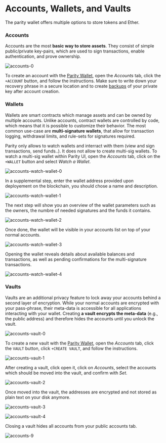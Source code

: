 # Accounts, Wallets, and Vaults

The parity wallet offers multiple options to store tokens and Ether.

### Accounts

Accounts are the most **basic way to store assets**. They consist of simple public/private key-pairs, which are used to sign transactions, enable authentication, and prove ownership.

![accounts-0](images/accounts-0.png)

To create an account with the [Parity Wallet](Parity-Wallet), open the _Accounts_ tab, click the `+ACCOUNT` button, and follow the instructions. Make sure to write down your recovery phrase in a secure location and to create [backups](Backing-up-&-Restoring) of your private key after account creation.

### Wallets

Wallets are smart contracts which manage assets and can be owned by multiple accounts. Unlike accounts, contract wallets are controlled by code, which means that it is possible to customize their behavior. The most common use-case are **multi-signature wallets**, that allow for transaction logging, withdrawal limits, and rule-sets for signatures required.

Parity only allows to watch wallets and interract with them (view and sign transactions, send funds..). It does not allow to create multi-sig wallets.
To watch a multi-sig wallet within Parity UI, open the _Accounts_ tab, click on the `+WALLET` button and select _Watch a Wallet_.

![accounts-watch-wallet-0](images/wallet-0.jpg)

In a supplemental step, enter the wallet address provided upon deployement on the blockchain, you should chose a name and description.

![accounts-watch-wallet-1](images/wallet-1.jpg)

The next step will show you an overview of the wallet parameters such as the owners, the numbre of needed signatures and the funds it contains. 

![accounts-watch-wallet-2](images/wallet-2.jpg)

Once done, the wallet will be visible in your accounts list on top of your normal accounts.

![accounts-watch-wallet-3](images/wallet-3.jpg)

Opening the wallet reveals details about available balances and transactions, as well as pending confirmations for the multi-signature transactions.

![accounts-watch-wallet-4](images/wallet-4.jpg)


### Vaults

Vaults are an additional privacy feature to lock away your accounts behind a second layer of encryption. While your normal accounts are encrypted with your pass-phrase, their meta-data is accessible for all applications interacting with your wallet. Creating **a vault encrypts the meta-data** (e.g., the public address) and therefore hides the accounts until you unlock the vault.

![accounts-vault-0](images/accounts-vault-0.png)

To create a new vault with the [Parity Wallet](Parity-Wallet), open the _Accounts_ tab, click the `VAULT` button, click `+CREATE VAULT`, and follow the instructions.

![accounts-vault-1](images/accounts-vault-1.png)

After creating a vault, click open it, click on _Accounts_, select the accounts which should be moved into the vault, and confirm with _Set_.

![accounts-vault-2](images/accounts-vault-2.png)

Once moved into the vault, the addresses are encrypted and not stored as plain text on your disk anymore.

![accounts-vault-3](images/accounts-vault-3.png)

![accounts-vault-4](images/accounts-vault-4.png)

Closing a vault hides all accounts from your public accounts tab.

![accounts-9](images/accounts-9.png)
